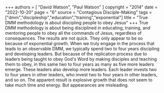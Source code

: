 +++
authors = [
  "David Watson",
  "Paul Watson"
]
copyright = "2014"
date = "2022-10-20"
page = "6"
source = "Contagious Disciple-Making"
tags = ["dmm","discipleship","education","training","exponential"]
title = "True DMM methodology is about discipling people to obey Jesus"
+++
True DMM methodology is about being disciplined in educating, training, and mentoring people to obey all the commands of Jesus, regardless of consequences. The results are not quick. They only appear to be so because of exponential growth. When we truly engage in the process that leads to an observable DMM, we typically spend two to four years discipling and developing leaders. But because of the replication process due to leaders being taught to obey God's Word by making disciples and teaching them to obey, in this same two to four years as many as five more leaders emerge. These leaders also develop more leaders. Each leader invests two to four years in other leaders, who invest two to four years in other leaders, and so on. The apparent result is explosive growth that does not seem to take much time and energy. But appearances are misleading.
